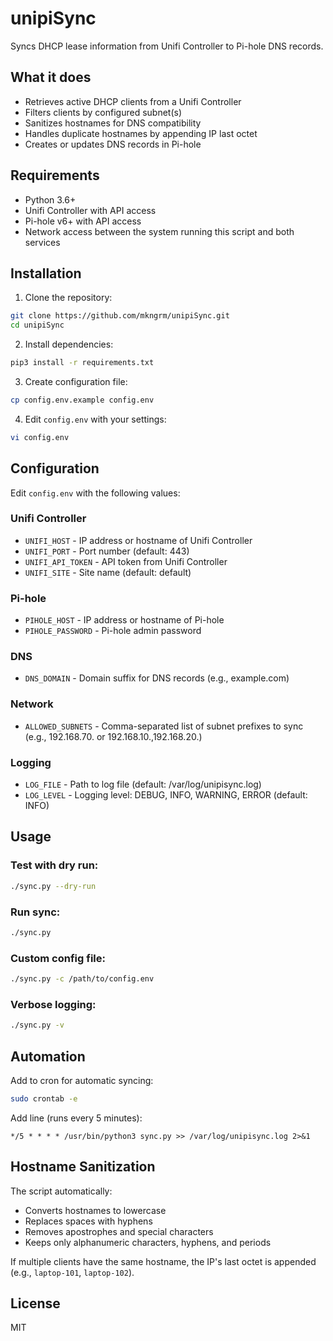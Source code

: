 # unipiSync

Syncs DHCP lease information from Unifi Controller to Pi-hole DNS records.

## What it does

- Retrieves active DHCP clients from a Unifi Controller
- Filters clients by configured subnet(s)
- Sanitizes hostnames for DNS compatibility
- Handles duplicate hostnames by appending IP last octet
- Creates or updates DNS records in Pi-hole

## Requirements

- Python 3.6+
- Unifi Controller with API access
- Pi-hole v6+ with API access
- Network access between the system running this script and both services

## Installation

1. Clone the repository:
```bash
git clone https://github.com/mkngrm/unipiSync.git
cd unipiSync
```

2. Install dependencies:
```bash
pip3 install -r requirements.txt
```

3. Create configuration file:
```bash
cp config.env.example config.env
```

4. Edit `config.env` with your settings:
```bash
vi config.env
```

## Configuration

Edit `config.env` with the following values:

### Unifi Controller
- `UNIFI_HOST` - IP address or hostname of Unifi Controller
- `UNIFI_PORT` - Port number (default: 443)
- `UNIFI_API_TOKEN` - API token from Unifi Controller
- `UNIFI_SITE` - Site name (default: default)

### Pi-hole
- `PIHOLE_HOST` - IP address or hostname of Pi-hole
- `PIHOLE_PASSWORD` - Pi-hole admin password

### DNS
- `DNS_DOMAIN` - Domain suffix for DNS records (e.g., example.com)

### Network
- `ALLOWED_SUBNETS` - Comma-separated list of subnet prefixes to sync (e.g., 192.168.70. or 192.168.10.,192.168.20.)

### Logging
- `LOG_FILE` - Path to log file (default: /var/log/unipisync.log)
- `LOG_LEVEL` - Logging level: DEBUG, INFO, WARNING, ERROR (default: INFO)

## Usage

### Test with dry run:
```bash
./sync.py --dry-run
```

### Run sync:
```bash
./sync.py
```

### Custom config file:
```bash
./sync.py -c /path/to/config.env
```

### Verbose logging:
```bash
./sync.py -v
```

## Automation

Add to cron for automatic syncing:

```bash
sudo crontab -e
```

Add line (runs every 5 minutes):
```
*/5 * * * * /usr/bin/python3 sync.py >> /var/log/unipisync.log 2>&1
```

## Hostname Sanitization

The script automatically:
- Converts hostnames to lowercase
- Replaces spaces with hyphens
- Removes apostrophes and special characters
- Keeps only alphanumeric characters, hyphens, and periods

If multiple clients have the same hostname, the IP's last octet is appended (e.g., `laptop-101`, `laptop-102`).

## License

MIT

